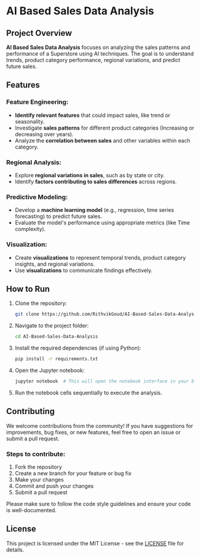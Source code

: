 # AI Based Sales Data Analysis

## Project Overview
**AI Based Sales Data Analysis** focuses on analyzing the sales patterns and performance of a Superstore using AI techniques. The goal is to understand trends, product category performance, regional variations, and predict future sales.

## Features

### Feature Engineering:
- **Identify relevant features** that could impact sales, like trend or seasonality.
- Investigate **sales patterns** for different product categories (Increasing or decreasing over years).
- Analyze the **correlation between sales** and other variables within each category.

### Regional Analysis:
- Explore **regional variations in sales**, such as by state or city.
- Identify **factors contributing to sales differences** across regions.

### Predictive Modeling:
- Develop a **machine learning model** (e.g., regression, time series forecasting) to predict future sales.
- Evaluate the model's performance using appropriate metrics (like Time complexity).

### Visualization:
- Create **visualizations** to represent temporal trends, product category insights, and regional variations.
- Use **visualizations** to communicate findings effectively.

## How to Run
1. Clone the repository:
   ```bash
   git clone https://github.com/RithvikGoud/AI-Based-Sales-Data-Analysis.git
   ```
2. Navigate to the project folder:
   ```bash
   cd AI-Based-Sales-Data-Analysis
   ```
3. Install the required dependencies (if using Python):
   ```bash
   pip install -r requirements.txt
   ```
4. Open the Jupyter notebook:
   ```bash
   jupyter notebook  # This will open the notebook interface in your browser
   ```
5. Run the notebook cells sequentially to execute the analysis.

## Contributing
We welcome contributions from the community! If you have suggestions for improvements, bug fixes, or new features, feel free to open an issue or submit a pull request.

### Steps to contribute:
1. Fork the repository
2. Create a new branch for your feature or bug fix
3. Make your changes
4. Commit and push your changes
5. Submit a pull request

Please make sure to follow the code style guidelines and ensure your code is well-documented.

## License
This project is licensed under the MIT License - see the [LICENSE](LICENSE) file for details.


